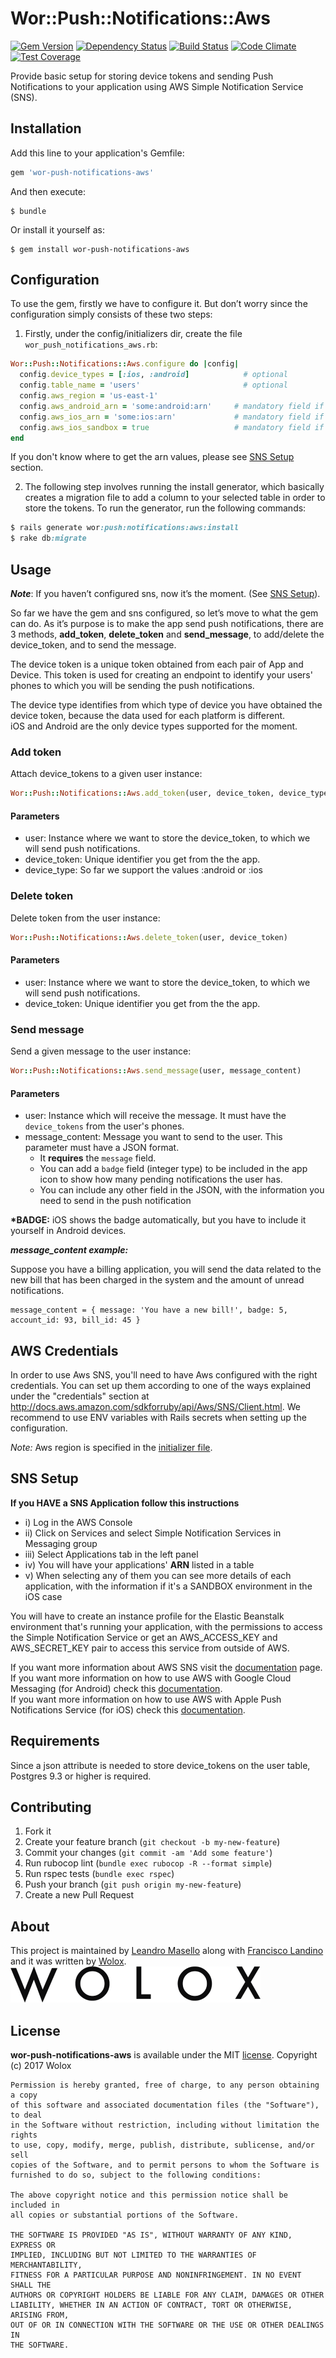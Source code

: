 # Wor::Push::Notifications::Aws

[![Gem Version](https://badge.fury.io/rb/wor-push-notifications-aws.svg)](https://badge.fury.io/rb/wor-push-notifications-aws)
[![Dependency Status](https://gemnasium.com/badges/github.com/Wolox/wor-push-notifications-aws.svg)](https://gemnasium.com/github.com/Wolox/wor-push-notifications-aws)
[![Build Status](https://circleci.com/gh/Wolox/wor-push-notifications-aws.svg?style=svg)](https://circleci.com/gh/Wolox/wor-push-notifications-aws)
[![Code Climate](https://codeclimate.com/github/Wolox/wor-push-notifications-aws/badges/gpa.svg)](https://codeclimate.com/github/Wolox/wor-push-notifications-aws)
[![Test Coverage](https://codeclimate.com/github/Wolox/wor-push-notifications-aws/badges/coverage.svg)](https://codeclimate.com/github/Wolox/wor-push-notifications-aws/coverage)

Provide basic setup for storing device tokens and sending Push Notifications to your application using AWS Simple Notification Service (SNS).

## Installation

Add this line to your application's Gemfile:

```ruby
gem 'wor-push-notifications-aws'
```

And then execute:

    $ bundle

Or install it yourself as:

    $ gem install wor-push-notifications-aws

## Configuration
To use the gem, firstly we have to configure it. But don’t worry since the configuration simply consists of these two steps:
1. Firstly, under the config/initializers dir, create the file `wor_push_notifications_aws.rb`:
```ruby
Wor::Push::Notifications::Aws.configure do |config|
  config.device_types = [:ios, :android]       		# optional
  config.table_name = 'users'                 		# optional
  config.aws_region = 'us-east-1'
  config.aws_android_arn = 'some:android:arn'     # mandatory field if you choose to use Android devices
  config.aws_ios_arn = 'some:ios:arn'             # mandatory field if you choose to use iOS devices
  config.aws_ios_sandbox = true                   # mandatory field if you choose to use iOS devices
end
```
If you don't know where to get the arn values, please see [SNS Setup](#sns-setup) section.

2. The following step involves running the install generator, which basically creates a migration file to add a column to your selected table in order to store the tokens. To run the generator, run the following commands:
```ruby
$ rails generate wor:push:notifications:aws:install
$ rake db:migrate
```

## Usage
***Note***: If you haven’t configured sns, now it’s the moment. (See [SNS Setup](#sns-setup)).

So far we have the gem and sns configured, so let’s move to what the gem can do.
As it’s purpose is to make the app send push notifications, there are 3 methods, **add_token**, **delete_token** and **send_message**, to add/delete the device_token, and to send the message.

The device token is a unique token obtained from each pair of App and Device. This token is used for creating an endpoint to identify your users' phones to which you will be sending the push notifications.

The device type identifies from which type of device you have obtained the device token, because the data used for each platform is different.  
iOS and Android are the only device types supported for the moment.

### Add token
Attach device_tokens to a given user instance:
```ruby
Wor::Push::Notifications::Aws.add_token(user, device_token, device_type)
```
#### Parameters
- user: Instance where we want to store the device_token, to which we will send push notifications.
- device_token: Unique identifier you get from the the app.
- device_type: So far we support the values :android or :ios

### Delete token
Delete token from the user instance:
```ruby
Wor::Push::Notifications::Aws.delete_token(user, device_token)
```
#### Parameters
- user: Instance where we want to store the device_token, to which we will send push notifications.
- device_token: Unique identifier you get from the the app.

### Send message
Send a given message to the user instance:
```ruby
Wor::Push::Notifications::Aws.send_message(user, message_content)
```
#### Parameters
- user: Instance which will receive the message. It must have the `device_tokens` from the user's phones.
- message_content: Message you want to send to the user. This parameter must have a JSON format.
  - It **requires** the `message` field.
  - You can add a `badge` field (integer type) to be included in the app icon to show how many pending notifications the user has.
  - You can include any other field in the JSON, with the information you need to send in the push notification

**\*BADGE:** iOS shows the badge automatically, but you have to include it yourself in Android devices.

***message_content example:***

Suppose you have a billing application, you will send the data related to the new bill that has been charged in the system and the amount of unread notifications.

```
message_content = { message: 'You have a new bill!', badge: 5, account_id: 93, bill_id: 45 }
```

## AWS Credentials
In order to use Aws SNS, you'll need to have Aws configured with the right credentials.
You can set up them according to one of the ways explained under the
"credentials" section at http://docs.aws.amazon.com/sdkforruby/api/Aws/SNS/Client.html.
We recommend to use ENV variables with Rails secrets when setting up the configuration.

*Note:* Aws region is specified in the [initializer file](#configuration).

## SNS Setup

**If you HAVE a SNS Application follow this instructions**

- i) Log in the AWS Console
- ii) Click on Services and select Simple Notification Services in Messaging group
- iii) Select Applications tab in the left panel
- iv) You will have your applications' **ARN** listed in a table
- v) When selecting any of them you can see more details of each application, with the information if it's a SANDBOX environment in the iOS case

You will have to create an instance profile for the Elastic Beanstalk environment that's running your application, with the permissions to access the Simple Notification Service or get an AWS_ACCESS_KEY and AWS_SECRET_KEY pair to access this service from outside of AWS.

If you want more information about AWS SNS visit the [documentation](http://docs.aws.amazon.com/sns/latest/dg/SNSMobilePush.html) page.  
If you want more information on how to use AWS with Google Cloud Messaging (for Android) check this [documentation](http://docs.aws.amazon.com/sns/latest/dg/mobile-push-gcm.html).  
If you want more information on how to use AWS with Apple Push Notifications Service (for iOS) check this [documentation](http://docs.aws.amazon.com/sns/latest/dg/mobile-push-apns.html).  

## Requirements
Since a json attribute is needed to store device_tokens on the user table,
Postgres 9.3 or higher is required.

## Contributing
1. Fork it
2. Create your feature branch (`git checkout -b my-new-feature`)
3. Commit your changes (`git commit -am 'Add some feature'`)
4. Run rubocop lint (`bundle exec rubocop -R --format simple`)
5. Run rspec tests (`bundle exec rspec`)
6. Push your branch (`git push origin my-new-feature`)
7. Create a new Pull Request

## About
This project is maintained by [Leandro Masello](https://github.com/lmasello) along with
[Francisco Landino](https://github.com/plandino) and it was written by
[Wolox](http://www.wolox.com.ar).
![Wolox](https://raw.githubusercontent.com/Wolox/press-kit/master/logos/logo_banner.png)

## License
**wor-push-notifications-aws** is available under the MIT [license](https://raw.githubusercontent.com/Wolox/wor-push-notifications-aws/master/LICENSE.txt).
    Copyright (c) 2017 Wolox

    Permission is hereby granted, free of charge, to any person obtaining a copy
    of this software and associated documentation files (the "Software"), to deal
    in the Software without restriction, including without limitation the rights
    to use, copy, modify, merge, publish, distribute, sublicense, and/or sell
    copies of the Software, and to permit persons to whom the Software is
    furnished to do so, subject to the following conditions:

    The above copyright notice and this permission notice shall be included in
    all copies or substantial portions of the Software.

    THE SOFTWARE IS PROVIDED "AS IS", WITHOUT WARRANTY OF ANY KIND, EXPRESS OR
    IMPLIED, INCLUDING BUT NOT LIMITED TO THE WARRANTIES OF MERCHANTABILITY,
    FITNESS FOR A PARTICULAR PURPOSE AND NONINFRINGEMENT. IN NO EVENT SHALL THE
    AUTHORS OR COPYRIGHT HOLDERS BE LIABLE FOR ANY CLAIM, DAMAGES OR OTHER
    LIABILITY, WHETHER IN AN ACTION OF CONTRACT, TORT OR OTHERWISE, ARISING FROM,
    OUT OF OR IN CONNECTION WITH THE SOFTWARE OR THE USE OR OTHER DEALINGS IN
    THE SOFTWARE.
